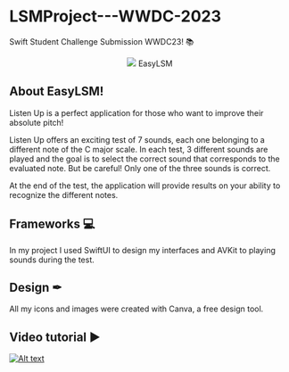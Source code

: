 # LSMProject---WWDC-2023
Swift Student Challenge Submission WWDC23! 📚
<p align="center"> 
<img src="https://user-images.githubusercontent.com/101153941/232966100-29c9251d-6fe0-4d80-93d2-c2c3769367c2.png%22%3E 
</p>

<h1 align="center">
EasyLSM
</h1>

## About EasyLSM!
Listen Up is a perfect application for those who want to improve their absolute pitch!

Listen Up offers an exciting test of 7 sounds, each one belonging to a different note of the C major scale. In each test, 3 different sounds are played and the goal is to select the correct sound that corresponds to the evaluated note. But be careful! Only one of the three sounds is correct.

At the end of the test, the application will provide results on your ability to recognize the different notes.

## Frameworks 💻
In my project I used SwiftUI to design my interfaces and AVKit to playing sounds during the test. 

## Design ✒
All my icons and images were created with Canva, a free design tool.

## Video tutorial ▶️
[![Alt text](https://img.youtube.com/vi/9owPes1Y4y8/0.jpg)](https://www.youtube.com/watch?v=9owPes1Y4y8)
